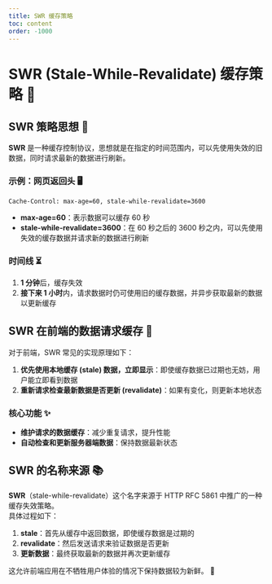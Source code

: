 ```yaml
---
title: SWR 缓存策略
toc: content
order: -1000
---
```


# SWR (Stale-While-Revalidate) 缓存策略 🎉

## SWR 策略思想 🌟

**SWR** 是一种缓存控制协议，思想就是在指定的时间范围内，可以先使用失效的旧数据，同时请求最新的数据进行刷新。

### 示例：网页返回头 🖥️

```http
Cache-Control: max-age=60, stale-while-revalidate=3600
```

- **max-age=60**：表示数据可以缓存 60 秒
- **stale-while-revalidate=3600**：在 60 秒之后的 3600 秒之内，可以先使用失效的缓存数据并请求新的数据进行刷新

### 时间线 ⏳

1. **1 分钟**后，缓存失效
2. **接下来 1 小时**内，请求数据时仍可使用旧的缓存数据，并异步获取最新的数据以更新缓存

## SWR 在前端的数据请求缓存 📲

对于前端，SWR 常见的实现原理如下：

1. **优先使用本地缓存 (stale) 数据，立即显示**：即使缓存数据已过期也无妨，用户能立即看到数据
2. **重新请求检查最新数据是否更新 (revalidate)**：如果有变化，则更新本地状态

### 核心功能 ✨

- **维护请求的数据缓存**：减少重复请求，提升性能
- **自动检查和更新服务器端数据**：保持数据最新状态

## SWR 的名称来源 📚

**SWR**（stale-while-revalidate）这个名字来源于 HTTP RFC 5861 中推广的一种缓存失效策略。  
具体过程如下：

1. **stale**：首先从缓存中返回数据，即使缓存数据是过期的
2. **revalidate**：然后发送请求来验证数据是否更新
3. **更新数据**：最终获取最新的数据并再次更新缓存

这允许前端应用在不牺牲用户体验的情况下保持数据较为新鲜。 🚀

